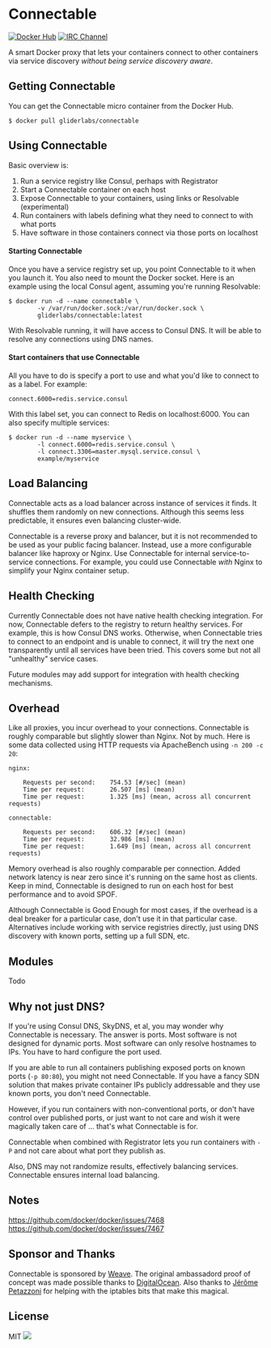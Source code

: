 # Connectable

[![Docker Hub](https://img.shields.io/badge/docker-ready-blue.svg)](https://registry.hub.docker.com/u/gliderlabs/connectable/)
[![IRC Channel](https://img.shields.io/badge/irc-%23gliderlabs-blue.svg)](https://kiwiirc.com/client/irc.freenode.net/#gliderlabs)

A smart Docker proxy that lets your containers connect to other containers via service
discovery *without being service discovery aware*.

## Getting Connectable

You can get the Connectable micro container from the Docker Hub.

	$ docker pull gliderlabs/connectable

## Using Connectable

Basic overview is:

 1. Run a service registry like Consul, perhaps with Registrator
 1. Start a Connectable container on each host
 1. Expose Connectable to your containers, using links or Resolvable (experimental)
 1. Run containers with labels defining what they need to connect to with what ports
 1. Have software in those containers connect via those ports on localhost

#### Starting Connectable

Once you have a service registry set up, you point Connectable to it when you launch it.
You also need to mount the Docker socket. Here is an example using the local Consul agent, assuming you're running Resolvable:

	$ docker run -d --name connectable \
			-v /var/run/docker.sock:/var/run/docker.sock \
			gliderlabs/connectable:latest

With Resolvable running, it will have access to Consul DNS. It will be able to resolve any connections using DNS names.

#### Start containers that use Connectable

All you have to do is specify a port to use and what you'd like to connect to as a label. For example:

	connect.6000=redis.service.consul

With this label set, you can connect to Redis on localhost:6000. You can also specify multiple services:

	$ docker run -d --name myservice \
			-l connect.6000=redis.service.consul \
			-l connect.3306=master.mysql.service.consul \
			example/myservice

## Load Balancing

Connectable acts as a load balancer across instance of services it finds. It shuffles them randomly on new connections. Although this seems less predictable, it ensures even balancing cluster-wide.

Connectable is a reverse proxy and balancer, but it is not recommended to be used as your public facing balancer. Instead, use a more configurable balancer like haproxy or Nginx. Use Connectable for internal service-to-service connections. For example, you could use Connectable *with* Nginx to simplify your Nginx container setup.

## Health Checking

Currently Connectable does not have native health checking integration. For now, Connectable defers to the registry to return healthy services. For example, this is how Consul DNS works. Otherwise, when Connectable tries to connect to an endpoint and is unable to connect, it will try the next one transparently until all services have been tried. This covers some but not all "unhealthy" service cases.

Future modules may add support for integration with health checking mechanisms.

## Overhead

Like all proxies, you incur overhead to your connections. Connectable is roughly comparable but slightly slower than Nginx. Not by much. Here is some data collected using HTTP requests via ApacheBench using `-n 200 -c 20`:
```
nginx:

    Requests per second:    754.53 [#/sec] (mean)
    Time per request:       26.507 [ms] (mean)
    Time per request:       1.325 [ms] (mean, across all concurrent requests)

connectable:

    Requests per second:    606.32 [#/sec] (mean)
    Time per request:       32.986 [ms] (mean)
    Time per request:       1.649 [ms] (mean, across all concurrent requests)
```
Memory overhead is also roughly comparable per connection. Added network latency is near zero since it's running on the same host as clients. Keep in mind, Connectable is designed to run on each host for best performance and to avoid SPOF.

Although Connectable is Good Enough for most cases, if the overhead is a deal breaker for a particular case, don't use it in that particular case. Alternatives include working with service registries directly, just using DNS discovery with known ports, setting up a full SDN, etc.

## Modules

Todo

## Why not just DNS?

If you're using Consul DNS, SkyDNS, et al, you may wonder why Connectable is necessary. The answer is ports. Most software is not designed for dynamic ports. Most software can only resolve hostnames to IPs. You have to hard configure the port used.

If you are able to run all containers publishing exposed ports on known ports (`-p 80:80`), you might not need Connectable. If you have a fancy SDN solution that makes private container IPs publicly addressable and they use known ports, you don't need Connectable.

However, if you run containers with non-conventional ports, or don't have control over published ports, or just want to not care and wish it were magically taken care of ... that's what Connectable is for.

Connectable when combined with Registrator lets you run containers with `-P` and not care about what port they publish as.

Also, DNS may not randomize results, effectively balancing services. Connectable ensures internal load balancing.

## Notes

https://github.com/docker/docker/issues/7468
https://github.com/docker/docker/issues/7467

## Sponsor and Thanks

Connectable is sponsored by [Weave](http://weave.works). The original ambassadord proof of concept was made possible thanks to [DigitalOcean](http://digitalocean.com). Also thanks to [Jérôme Petazzoni](https://github.com/jpetazzo) for helping with the iptables bits that make this magical.

## License

MIT
<img src="https://ga-beacon.appspot.com/UA-58928488-2/connectable/readme?pixel" />
